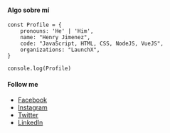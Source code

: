#### Algo sobre mí
```
const Profile = {
    pronouns: 'He' | 'Him',
    name: "Henry Jimenez",
    code: "JavaScript, HTML, CSS, NodeJS, VueJS",
    organizations: "LaunchX",
}

console.log(Profile)
```

#### Follow me

- [Facebook](https://es-la.facebook.com/ing.henry.jimenez95)
- [Instagram](https://www.instagram.com/ing.henryjp29/)
- [Twitter](https://twitter.com/ing_henryjp95)
- [LinkedIn](https://mx.linkedin.com/in/henry-jimenez-perez-9383aa208)

<!---
HenryJimenezP/HenryJimenezP is a ✨ special ✨ repository because its `README.md` (this file) appears on your GitHub profile.
You can click the Preview link to take a look at your changes.
--->
